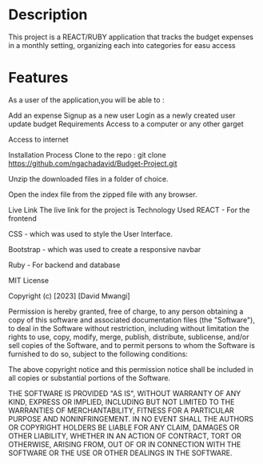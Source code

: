 # Description
This project is a REACT/RUBY application that tracks the budget expenses in a monthly setting, organizing each into categories for easu access

# Features
As a user of the application,you will be able to :

Add an expense
Signup as a new user
Login as a newly created user
update budget
Requirements
Access to a computer or any other garget

Access to internet

Installation Process
Clone to the repo : git clone https://github.com/ngachadavid/Budget-Project.git

Unzip the downloaded files in a folder of choice.

Open the index file from the zipped file with any browser.

Live Link
The live link for the project is
Technology Used
REACT - For the frontend

CSS - which was used to style the User Interface.

Bootstrap - which was used to create a responsive navbar

Ruby - For backend and database

MIT License

Copyright (c) [2023] [David Mwangi]

Permission is hereby granted, free of charge, to any person obtaining a copy of this software and associated documentation files (the "Software"), to deal in the Software without restriction, including without limitation the rights to use, copy, modify, merge, publish, distribute, sublicense, and/or sell copies of the Software, and to permit persons to whom the Software is furnished to do so, subject to the following conditions:

The above copyright notice and this permission notice shall be included in all copies or substantial portions of the Software.

THE SOFTWARE IS PROVIDED "AS IS", WITHOUT WARRANTY OF ANY KIND, EXPRESS OR IMPLIED, INCLUDING BUT NOT LIMITED TO THE WARRANTIES OF MERCHANTABILITY, FITNESS FOR A PARTICULAR PURPOSE AND NONINFRINGEMENT. IN NO EVENT SHALL THE AUTHORS OR COPYRIGHT HOLDERS BE LIABLE FOR ANY CLAIM, DAMAGES OR OTHER LIABILITY, WHETHER IN AN ACTION OF CONTRACT, TORT OR OTHERWISE, ARISING FROM, OUT OF OR IN CONNECTION WITH THE SOFTWARE OR THE USE OR OTHER DEALINGS IN THE SOFTWARE.